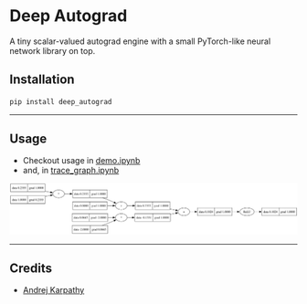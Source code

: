 # Deep Autograd

A tiny scalar-valued autograd engine with a small PyTorch-like neural network library on top.

## Installation

```bash
pip install deep_autograd
```

---

## Usage

- Checkout usage in [demo.ipynb](./notebooks/demo.ipynb)
- and, in [trace_graph.ipynb](./notebooks/trace_graph.ipynb)

![](./notebooks/gout.svg)

---

## Credits

- [Andrej Karpathy](https://github.com/karpathy)
